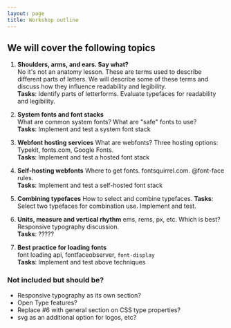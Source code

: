```yaml
---
layout: page
title: Workshop outline
---
```


## We will cover the following topics

1. **Shoulders, arms, and ears. Say what?**<br>
    No it's not an anatomy lesson. These are terms used to describe different parts of letters. We will describe some of these terms and discuss how they influence readability and legibility.<br>
    **Tasks**: Identify parts of letterforms. Evaluate typefaces for readability and legibility.

2. **System fonts and font stacks**<br>
    What are common system fonts? What are "safe" fonts to use?<br>
    **Tasks**: Implement and test a system font stack

3. **Webfont hosting services**
    What are webfonts? Three hosting options: Typekit, fonts.com, Google Fonts.<br>
    **Tasks**: Implement and test a hosted font stack

4. **Self-hosting webfonts**
    Where to get fonts. fontsquirrel.com. @font-face rules.<br>
    **Tasks**: Implement and test a self-hosted font stack

5. **Combining typefaces**
    How to select and combine typefaces.
    **Tasks**: Select two typefaces for combination use. Implement and test.<br>

6. **Units, measure and vertical rhythm**
    ems, rems, px, etc. Which is best? Responsive typography discussion.<br>
    **Tasks**: ?????

7. **Best practice for loading fonts**<br>
    font loading api, fontfaceobserver, `font-display`<br>
    **Tasks**: Implement and test above techniques


### Not included but should be?

- Responsive typography as its own section?
- Open Type features?
- Replace #6 with general section on CSS type properties?
- svg as an additional option for logos, etc?